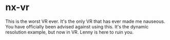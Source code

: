 # nx-vr

This is the worst VR ever. It's the only VR that has ever made me nauseous.
You have officially been advised against using this.
It's the dynamic resolution example, but now in VR. Lenny is here to ruin you.